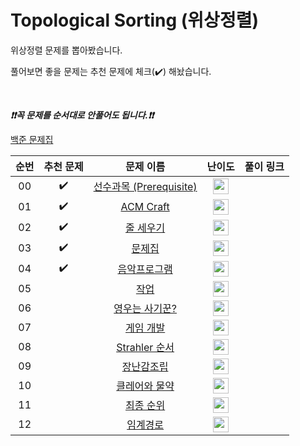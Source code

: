 # Topological Sorting (위상정렬)

위상정렬 문제를 뽑아봤습니다.

풀어보면 좋을 문제는 추천 문제에 체크(:heavy_check_mark:) 해놨습니다.

<br>

***❗️❗️꼭 문제를 순서대로 안풀어도 됩니다.❗️❗️***

[백준 문제집](https://www.acmicpc.net/workbook/view/7165)


|          순번          |        추천 문제         |        문제 이름         |         난이도          |        풀이 링크         |
| :-----: | :-----: | :-----: | :-----: | :-----: |
| 00 |  :heavy_check_mark:  | <a href="http://boj.kr/14567" target="_blank">선수과목 (Prerequisite)</a> | <img height="25px" width="25px=" src="https://static.solved.ac/tier_small/11.svg"/> |                      |
| 01 |  :heavy_check_mark:  | <a href="http://boj.kr/1005" target="_blank">ACM Craft</a> | <img height="25px" width="25px=" src="https://static.solved.ac/tier_small/13.svg"/> |                      |
| 02 |  :heavy_check_mark:  | <a href="http://boj.kr/2252" target="_blank">줄 세우기</a> | <img height="25px" width="25px=" src="https://static.solved.ac/tier_small/14.svg"/> |                      |
| 03 |  :heavy_check_mark:  | <a href="http://boj.kr/1766" target="_blank">문제집</a> | <img height="25px" width="25px=" src="https://static.solved.ac/tier_small/14.svg"/> |                      |
| 04 |  :heavy_check_mark:  | <a href="http://boj.kr/2623" target="_blank">음악프로그램</a> | <img height="25px" width="25px=" src="https://static.solved.ac/tier_small/14.svg"/> |                      |
| 05 |                      | <a href="http://boj.kr/2056" target="_blank">작업</a> | <img height="25px" width="25px=" src="https://static.solved.ac/tier_small/12.svg"/> |                      |
| 06 |                      | <a href="http://boj.kr/14676" target="_blank">영우는 사기꾼?</a> | <img height="25px" width="25px=" src="https://static.solved.ac/tier_small/12.svg"/> |                      |
| 07 |                      | <a href="http://boj.kr/1516" target="_blank">게임 개발</a> | <img height="25px" width="25px=" src="https://static.solved.ac/tier_small/13.svg"/> |                      |
| 08 |                      | <a href="http://boj.kr/9470" target="_blank">Strahler 순서</a> | <img height="25px" width="25px=" src="https://static.solved.ac/tier_small/13.svg"/> |                      |
| 09 |                      | <a href="http://boj.kr/2637" target="_blank">장난감조립</a> | <img height="25px" width="25px=" src="https://static.solved.ac/tier_small/14.svg"/> |                      |
| 10 |                      | <a href="http://boj.kr/20119" target="_blank">클레어와 물약</a> | <img height="25px" width="25px=" src="https://static.solved.ac/tier_small/14.svg"/> |                      |
| 11 |                      | <a href="http://boj.kr/3665" target="_blank">최종 순위</a> | <img height="25px" width="25px=" src="https://static.solved.ac/tier_small/15.svg"/> |                      |
| 12 |                      | <a href="http://boj.kr/1948" target="_blank">임계경로</a> | <img height="25px" width="25px=" src="https://static.solved.ac/tier_small/16.svg"/> |                      |
